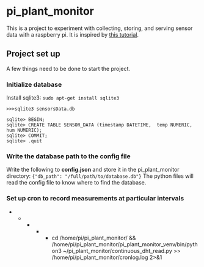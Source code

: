 # pi_plant_monitor

This is a project to experiment with collecting, storing, and serving sensor data with a raspberry pi. It is inspired by [this tutorial](https://www.instructables.com/id/From-Data-to-Graph-a-Web-Jorney-With-Flask-and-SQL/).

## Project set up
A few things need to be done to start the project.

### Initialize database
Install sqlite3: `sudo apt-get install sqlite3`

```
>>>sqlite3 sensorsData.db

sqlite> BEGIN;
sqlite> CREATE TABLE SENSOR_DATA (timestamp DATETIME,  temp NUMERIC, hum NUMERIC);
sqlite> COMMIT;
sqlite> .quit
```

### Write the database path to the config file
Write the following to **config.json** and store it in the pi_plant_monitor directory: `{"db_path": "/full/path/to/database.db"}`
The python files will read the config file to know where to find the database.

### Set up cron to record measurements at particular intervals
* * * * * cd /home/pi/pi_plant_monitor/ && /home/pi/pi_plant_monitor/pi_plant_monitor_venv/bin/python3 ~/pi_plant_monitor/continuous_dht_read.py >> /home/pi/pi_plant_monitor/cronlog.log 2>&1
